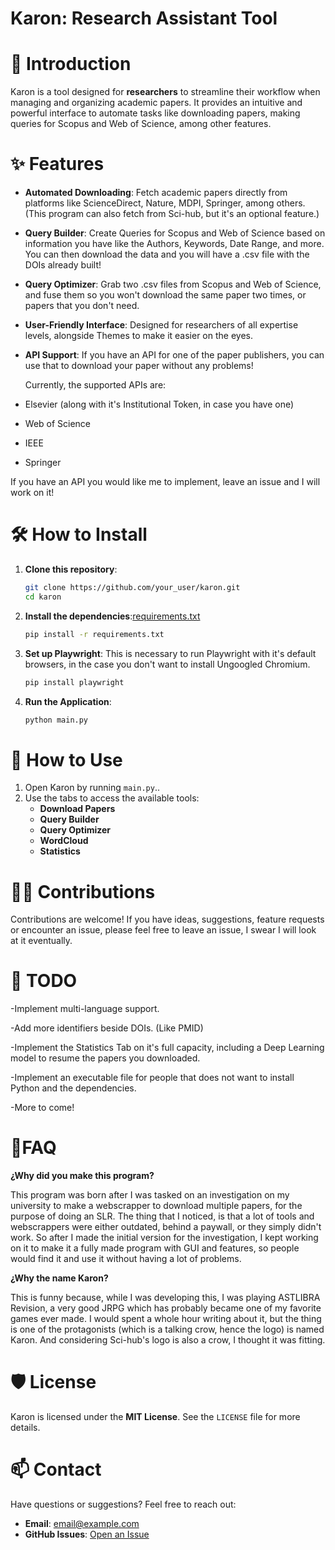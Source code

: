 # Karon: Research Assistant Tool

# 📖 Introduction

Karon is a tool designed for **researchers** to streamline their workflow when managing and organizing academic papers. It provides an intuitive and powerful interface to automate tasks like downloading papers, making queries for Scopus and Web of Science, among other features.

# ✨ Features

- **Automated Downloading**: Fetch academic papers directly from platforms like ScienceDirect, Nature, MDPI, Springer, among others. (This program can also fetch from Sci-hub, but it's an optional feature.)
- **Query Builder**: Create Queries for Scopus and Web of Science based on information you have like the Authors, Keywords, Date Range, and more. You can then download the data and you will have a .csv file with the DOIs already built!
- **Query Optimizer**: Grab two .csv files from Scopus and Web of Science, and fuse them so you won't download the same paper two times, or papers that you don't need.
- **User-Friendly Interface**: Designed for researchers of all expertise levels, alongside Themes to make it easier on the eyes.
- **API Support**: If you have an API for one of the paper publishers, you can use that to download your paper without any problems!

  Currently, the supported APIs are:
- Elsevier (along with it's Institutional Token, in case you have one)
- Web of Science
- IEEE
- Springer

If you have an API you would like me to implement, leave an issue and I will work on it!

# 🛠️ How to Install

1. **Clone this repository**:
   ```bash
   git clone https://github.com/your_user/karon.git
   cd karon

2. **Install the dependencies**:[requirements.txt](https://github.com/user-attachments/files/17925026/requirements.txt)
   ```bash
   pip install -r requirements.txt


3. **Set up Playwright**:
   This is necessary to run Playwright with it's default browsers, in the case you don't want to install Ungoogled Chromium.
   ```bash
   pip install playwright

5. **Run the Application**:
   ```bash
   python main.py

# 🚀 How to Use

1. Open Karon by running `main.py`..
2. Use the tabs to access the available tools:
   - **Download Papers**
   - **Query Builder**
   - **Query Optimizer**
   - **WordCloud**
   - **Statistics**


# 👨‍💻 Contributions

Contributions are welcome! If you have ideas, suggestions, feature requests or encounter an issue, please feel free to leave an issue, I swear I will look at it eventually.

# 🔧 TODO
-Implement multi-language support.

-Add more identifiers beside DOIs. (Like PMID)

-Implement the Statistics Tab on it's full capacity, including a Deep Learning model to resume the papers you downloaded.

-Implement an executable file for people that does not want to install Python and the dependencies.

-More to come!


# 🌟FAQ
 **¿Why did you make this program?**
 
 This program was born after I was tasked on an investigation on my university to make a webscrapper to download multiple papers, for the purpose of doing an SLR. The thing that I noticed, is that a lot of tools and webscrappers were either outdated, behind a paywall, or they simply didn't work. So after I made the initial version for the investigation, I kept working on it to make it a fully made program with GUI and features, so people would find it and use it without having a lot of problems.
 
 **¿Why the name Karon?**
 
 This is funny because, while I was developing this, I was playing ASTLIBRA Revision, a very good JRPG which has probably became one of my favorite games ever made. I would spent a whole hour writing about it, but the thing is one of the protagonists (which is a talking crow, hence the logo) is named Karon. And considering Sci-hub's logo is also a crow, I thought it was fitting.

# 🛡️ License

Karon is licensed under the **MIT License**. See the `LICENSE` file for more details.

# 📫 Contact

Have questions or suggestions? Feel free to reach out:

- **Email**: [email@example.com](vicentemediano1@gmail.com)
- **GitHub Issues**: [Open an Issue](https://github.com/Zorkats/karon/issues)




